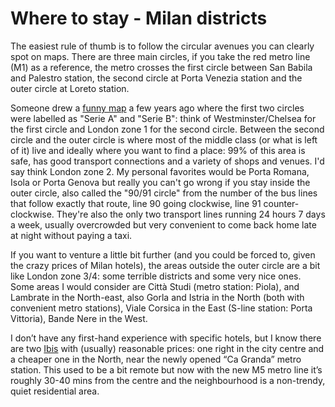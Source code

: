 # Where to stay - Milan districts

The easiest rule of thumb is to follow the circular avenues you can clearly spot
on maps. There are three main circles, if you take the red metro line (M1) as a
reference, the metro crosses the first circle between San Babila and Palestro
station, the second circle at Porta Venezia station and the outer circle at
Loreto station.

Someone drew a [funny map](http://www.ildeboscio.com/2010/11/17/mappa-di-milano/)
a few years ago where the first two circles were labelled as "Serie A" and
"Serie B": think of Westminster/Chelsea for the first circle and London zone 1
for the second circle. Between the second circle and the outer circle is where
most of the middle class (or what is left of it) live and ideally where you want
to find a place: 99% of this area is safe, has good transport connections and a
variety of shops and venues. I'd say think London zone 2. My personal favorites
would be Porta Romana, Isola or Porta Genova but really you can't go wrong if
you stay inside the outer circle, also called the "90/91 circle" from the number
of the bus lines that follow exactly that route, line 90 going clockwise, line
91 counter-clockwise. They're also the only two transport lines running 24 hours
7 days a week, usually overcrowded but very convenient to come back home late at
night without paying a taxi.

If you want to venture a little bit further (and you could be forced to, given
the crazy prices of Milan hotels), the areas outside the outer circle are a bit
like London zone 3/4: some terrible districts and some very nice ones. Some
areas I would consider are Città Studi (metro station: Piola), and Lambrate in
the North-east, also Gorla and Istria in the North (both with convenient metro
stations), Viale Corsica in the East (S-line station: Porta Vittoria), Bande
Nere in the West.

I don’t have any first-hand experience with specific hotels, but I know there
are two [Ibis](http://www.ibis.com) with (usually) reasonable prices: one right
in the city centre and a cheaper one in the North, near the newly opened “Ca
Granda” metro station. This used to be a bit remote but now with the new M5
metro line it’s roughly 30-40 mins from the centre and the neighbourhood is a
non-trendy, quiet residential area.
